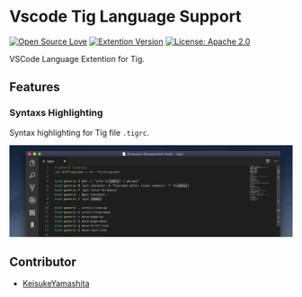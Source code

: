 # Vscode Tig Language Support

[![Open Source Love](https://badges.frapsoft.com/os/v1/open-source.svg?v=103)](https://github.com/ellerbrock/open-source-badges/)
[![Extention Version](https://img.shields.io/badge/version-0.1.1-blue.svg)](https://marketplace.visualstudio.com/items?itemName=KeisukeYamashita.vscode-tig-language-support)
[![License: Apache 2.0](https://img.shields.io/badge/License-Apache%202.0-blue.svg)](https://opensource.org/licenses/Apache-2.0)


VSCode Language Extention for Tig.

## Features
### Syntaxs Highlighting

Syntax highlighting for Tig file `.tigrc`.

![Syntax highlighting](./images/syntax-highlighting.png)

## Contributor

- [KeisukeYamashita](https://github.com/KeisukeYamashita)
